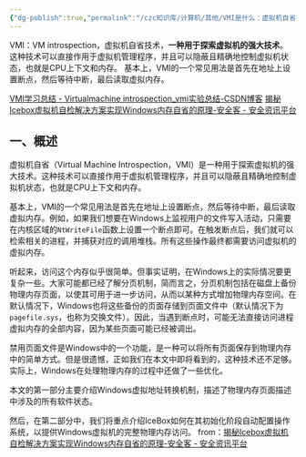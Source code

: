 ```yaml
---
{"dg-publish":true,"permalink":"/czc知识库/计算机/其他/VMI是什么：虚拟机自省技术/","dgPassFrontmatter":true,"created":"2024-06-18T17:45:20.745+08:00","updated":"2024-12-08T12:26:42.578+08:00"}
---
```



VMI：VM introspection，虚拟机自省技术，**一种用于探索虚拟机的强大技术**。 这种技术可以直接作用于虚拟机管理程序，并且可以隐蔽且精确地控制虚拟机状态，也就是CPU上下文和内存。 基本上，VMI的一个常见用法是首先在地址上设置断点，然后等待中断，最后读取虚拟内存。


[VMI学习总结 - Virtualmachine introspection\_vmi实验总结-CSDN博客](https://blog.csdn.net/Ziv_Luther/article/details/7926721)
[揭秘Icebox虚拟机自检解决方案实现Windows内存自省的原理-安全客 - 安全资讯平台](https://www.anquanke.com/post/id/209467)

## 一、概述

虚拟机自省（Virtual Machine Introspection，VMI）是一种用于探索虚拟机的强大技术。这种技术可以直接作用于虚拟机管理程序，并且可以隐蔽且精确地控制虚拟机状态，也就是CPU上下文和内存。

基本上，VMI的一个常见用法是首先在地址上设置断点，然后等待中断，最后读取虚拟内存。例如，如果我们想要在Windows上监视用户的文件写入活动，只需要在内核区域的`NtWriteFile`函数上设置一个断点即可。在触发断点后，我们就可以检索相关的进程，并捕获对应的调用堆栈。所有这些操作最终都需要访问虚拟机的虚拟内存。

听起来，访问这个内存似乎很简单。但事实证明，在Windows上的实际情况要更复杂一些。大家可能都已经了解分页机制，简而言之，分页机制包括在磁盘上备份物理内存页面，以使其可用于进一步访问，从而以某种方式增加物理内存空间。在默认情况下，Windows也将这些备份的页面存储到页面文件中（默认情况下为`pagefile.sys`，也称为交换文件）。因此，当遇到断点时，可能无法直接访问进程虚拟内存的全部内容，因为某些页面可能已经被调出。

禁用页面文件是Windows中的一个功能，是一种可以将所有页面保存到物理内存中的简单方式。但是很遗憾，正如我们在本文中即将看到的，这种技术还不足够。实际上，Windows在处理物理内存的过程中还做了一些优化。

本文的第一部分主要介绍Windows虚拟地址转换机制，描述了物理内存页面描述中涉及的所有软件状态。

然后，在第二部分中，我们将重点介绍IceBox如何在其初始化阶段自动配置操作系统，以提供Windows虚拟机的完整物理内存访问。
from：[揭秘Icebox虚拟机自检解决方案实现Windows内存自省的原理-安全客 - 安全资讯平台](https://www.anquanke.com/post/id/209467)